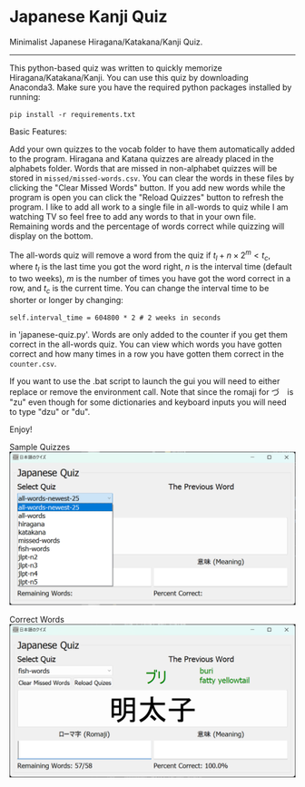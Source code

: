# Japanese Kanji Quiz

Minimalist Japanese Hiragana/Katakana/Kanji Quiz. 

----

This python-based quiz was written to quickly memorize Hiragana/Katakana/Kanji. You can use this quiz by downloading Anaconda3. Make sure you have the required python packages installed by running: 

```
pip install -r requirements.txt
```

Basic Features: 

Add your own quizzes to the vocab folder to have them automatically added to the program. Hiragana and Katana quizzes are already placed in the alphabets folder. Words that are missed in non-alphabet quizzes will be stored in `missed/missed-words.csv`. You can clear the words in these files by clicking the "Clear Missed Words" button. If you add new words while the program is open you can click the "Reload Quizzes" button to refresh the program. I like to add all work to a single file in all-words to quiz while I am watching TV so feel free to add any words to that in your own file. Remaining words and the percentage of words correct while quizzing will display on the bottom.

The all-words quiz will remove a word from the quiz if $t_l + n\times2^m < t_c$, where $t_l$ is the last time you got the word right, $n$ is the interval time (default to two weeks), $m$ is the number of times you have got the word correct in a row, and $t_c$ is the current time. You can change the interval time to be shorter or longer by changing:

```
self.interval_time = 604800 * 2 # 2 weeks in seconds
```

in 'japanese-quiz.py'. Words are only added to the counter if you get them correct in the all-words quiz. You can view which words you have gotten correct and how many times in a row you have gotten them correct in the `counter.csv`.

If you want to use the .bat script to launch the gui you will need to either replace or remove the environment call. Note that since the romaji for づ　is "zu" even though for some dictionaries and keyboard inputs you will need to type "dzu" or "du".

Enjoy!

Sample Quizzes
![](/readme-images/quizzes.png)

Correct Words
![](/readme-images/correct.png)